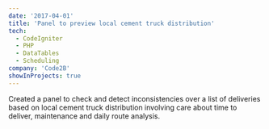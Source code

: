 ```yaml
---
date: '2017-04-01'
title: 'Panel to preview local cement truck distribution'
tech:
  - CodeIgniter
  - PHP
  - DataTables
  - Scheduling
company: 'Code2B'
showInProjects: true
---
```


Created a panel to check and detect inconsistencies over a list of deliveries based on local cement truck distribution involving care about time to deliver, maintenance and daily route analysis.
